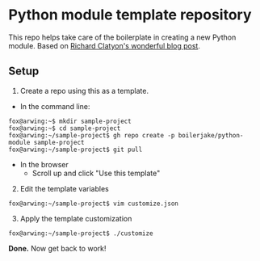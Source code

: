 # Python module template repository

This repo helps take care of the boilerplate in creating a new Python module. Based on [Richard Clatyon's wonderful blog post](https://rclayton.silvrback.com/templatizing-github-template-repos).

## Setup

1. Create a repo using this as a template.
* In the command line:
``` console
fox@arwing:~$ mkdir sample-project
fox@arwing:~$ cd sample-project
fox@arwing:~/sample-project$ gh repo create -p boilerjake/python-module sample-project
fox@arwing:~/sample-project$ git pull
```
* In the browser
  * Scroll up and click "Use this template"
2. Edit the template variables
``` console
fox@arwing:~/sample-project$ vim customize.json
```
3. Apply the template customization
``` console
fox@arwing:~/sample-project$ ./customize
```
**Done.** Now get back to work!
